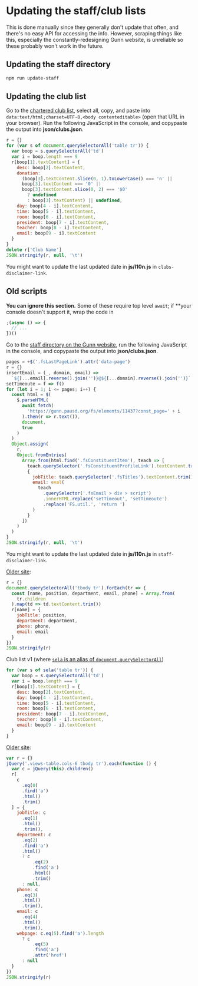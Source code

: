 # Updating the staff/club lists

This is done manually since they generally don't update that often, and there's
no easy API for accessing the info. However, scraping things like this,
especially the constantly-redesigning Gunn website, is unreliable so these
probably won't work in the future.

## Updating the staff directory

```sh
npm run update-staff
```

## Updating the club list

Go to the [chartered club
list](https://docs.google.com/spreadsheets/d/1HUaNWegOIk972lGweoSuNcXtfX7XuGBTQU-gcTsvD9s/),
select all, copy, and paste into `data:text/html;charset=UTF-8,<body contenteditable>`
(open that URL in your browser). Run the following JavaScript in the console,
and copypaste the output into **json/clubs.json**.

```js
r = {}
for (var s of document.querySelectorAll('table tr')) {
  var boop = s.querySelectorAll('td')
  var i = boop.length === 9
  r[boop[1].textContent] = {
    desc: boop[2].textContent,
    donation:
      (boop[3].textContent.slice(0, 1).toLowerCase() === 'n' ||
      boop[3].textContent === '0' ||
      boop[3].textContent.slice(0, 2) === '$0'
        ? undefined
        : boop[3].textContent) || undefined,
    day: boop[4 - i].textContent,
    time: boop[5 - i].textContent,
    room: boop[6 - i].textContent,
    president: boop[7 - i].textContent,
    teacher: boop[8 - i].textContent,
    email: boop[9 - i].textContent
  }
}
delete r['Club Name']
JSON.stringify(r, null, '\t')
```

You might want to update the last updated date in **js/l10n.js** in
`clubs-disclaimer-link`.

## Old scripts

**You can ignore this section.** Some of these require top level `await`; if
\*\*your console doesn't support it, wrap the code in

```js
;(async () => {
  // ...
})()
```

Go to the [staff directory on the Gunn
website](https://gunn.pausd.org/connecting/staff-directory), run the following
JavaScript in the console, and copypaste the output into **json/clubs.json**.

```js
pages = +$('.fsLastPageLink').attr('data-page')
r = {}
insertEmail = (_, domain, email) =>
  `${[...email].reverse().join('')}@${[...domain].reverse().join('')}`
setTimeoute = f => f()
for (let i = 1; i <= pages; i++) {
  const html = $(
    $.parseHTML(
      await fetch(
        'https://gunn.pausd.org/fs/elements/11437?const_page=' + i
      ).then(r => r.text()),
      document,
      true
    )
  )
  Object.assign(
    r,
    Object.fromEntries(
      Array.from(html.find('.fsConstituentItem'), teach => [
        teach.querySelector('.fsConstituentProfileLink').textContent.trim(),
        {
          jobTitle: teach.querySelector('.fsTitles').textContent.trim(),
          email: eval(
            teach
              .querySelector('.fsEmail > div > script')
              .innerHTML.replace('setTimeout', 'setTimeoute')
              .replace('FS.util.', 'return ')
          )
        }
      ])
    )
  )
}
JSON.stringify(r, null, '\t')
```

You might want to update the last updated date in **js/l10n.js** in
`staff-disclaimer-link`.

[Older site](https://gunn.pausd.org/connect/staff-directory):

```js
r = {}
document.querySelectorAll('tbody tr').forEach(tr => {
  const [name, position, department, email, phone] = Array.from(
    tr.children
  ).map(td => td.textContent.trim())
  r[name] = {
    jobTitle: position,
    department: department,
    phone: phone,
    email: email
  }
})
JSON.stringify(r)
```

Club list v1 (where [`sela` is an alias of
`document.querySelectorAll`](https://github.com/Orbiit/gunn-web-app/issues/24#issuecomment-333270456))

```js
for (var s of sela('table tr')) {
  var boop = s.querySelectorAll('td')
  var i = boop.length === 9
  r[boop[1].textContent] = {
    desc: boop[2].textContent,
    day: boop[4 - i].textContent,
    time: boop[5 - i].textContent,
    room: boop[6 - i].textContent,
    president: boop[7 - i].textContent,
    teacher: boop[8 - i].textContent,
    email: boop[9 - i].textContent
  }
}
```

[Older site](http://gunn.pausd.org/people):

```js
var r = {}
jQuery('.views-table.cols-6 tbody tr').each(function () {
  var c = jQuery(this).children()
  r[
    c
      .eq(0)
      .find('a')
      .html()
      .trim()
  ] = {
    jobTitle: c
      .eq(1)
      .html()
      .trim(),
    department: c
      .eq(2)
      .find('a')
      .html()
      ? c
          .eq(2)
          .find('a')
          .html()
          .trim()
      : null,
    phone: c
      .eq(3)
      .html()
      .trim(),
    email: c
      .eq(4)
      .html()
      .trim(),
    webpage: c.eq(5).find('a').length
      ? c
          .eq(5)
          .find('a')
          .attr('href')
      : null
  }
})
JSON.stringify(r)
```
